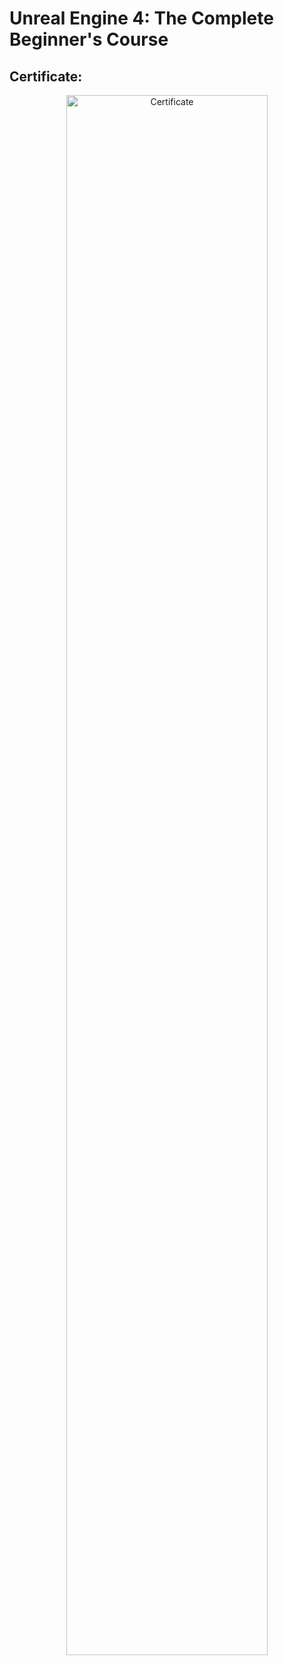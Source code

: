 <h1>Unreal Engine 4: The Complete Beginner's Course</h1>

<h2>Certificate:</h2>

<p align="center">
<img src="https://imgpile.com/images/DkC98S.jpg" height="80%" width="80%" alt="Certificate"/>
<br />
<br />
